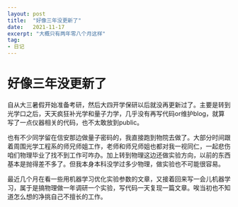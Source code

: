 ```yaml
---
layout: post
title:  "好像三年没更新了"
date:   2021-11-17
excerpt: "大概只有两年零八个月这样"
tag:
- 日记
---
```

# 好像三年没更新了

自从大三暑假开始准备考研，然后大四开学保研以后就没再更新过了。主要是转到光学口之后，天天疯狂补光学和量子力学，几乎没有再写代码or维护blog，就算写了一点仪器相关的代码，也不太敢放到public。



也有不少同学留在信安那边做量子密码的，我直接跑到物院去做了。大部分时间跟着周围光学工程系的师兄师姐工作，老师和师兄师姐也都对我一视同仁，一起悲伤咱们物理毕业了找不到工作可咋办。加上转到物理这边还做实验方向，以前的东西基本是抛得差不多了。但我本身本科没学过多少物理，做实验也不可能很容易。



最近几个月在看一些用机器学习优化实验参数的文章，又接着回来写一会儿机器学习，属于是搞物理做一年调研一个实验，写代码一天复现一篇文章。唉当初也不知道怎么想的净挑自己不擅长的工作。


